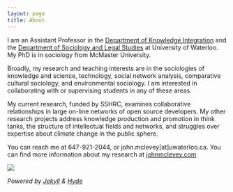 ```yaml
---
layout: page
title: About
---
```


I am an Assistant Professor in the [Department of Knowledge Integration](https://uwaterloo.ca/knowledge-integration/node/1) and the [Department of Sociology and Legal Studies](https://uwaterloo.ca/sociology-and-legal-studies/) at University of Waterloo. My PhD is in sociology from McMaster University. 

Broadly, my research and teaching interests are in the sociologies of knowledge and science, technology, social network analysis, comparative cultural sociology, and environmental sociology. I am interested in collaborating with or supervising students in any of these areas.

My current research, funded by SSHRC, examines collaborative relationships in large on-line networks of open source developers. My other research projects address knowledge production and promotion in think tanks, the structure of intellectual fields and networks, and struggles over expertise about climate change in the public sphere. 

You can reach me at 647-921-2044, or john.mclevey[at]uwaterloo.ca. You can find more information about my research at [johnmclevey.com](johnmclevey.com)

![](http://mclevey.github.io/images/johnmclevey.jpg)  

*Powered by [Jekyll](http://jekyllrb.com/) & [Hyde](https://github.com/poole/hyde)* 